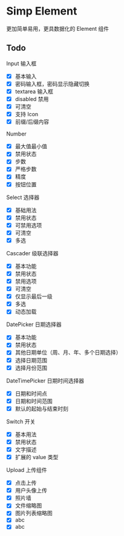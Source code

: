 # Simp Element

更加简单易用，更具数据化的 Element 组件 

## Todo

Input 输入框

- [x] 基本输入
- [x] 密码输入框，密码显示隐藏切换
- [x] textarea 输入框
- [x] disabled 禁用
- [x] 可清空
- [x] 支持 Icon
- [x] 前缀/后缀内容

Number

- [x] 最大值最小值
- [x] 禁用状态
- [x] 步数
- [x] 严格步数
- [x] 精度
- [x] 按钮位置

Select 选择器

- [x] 基础用法
- [x] 禁用状态
- [x] 可禁用选项
- [x] 可清空
- [x] 多选

Cascader 级联选择器

- [x] 基本功能
- [x] 禁用状态
- [x] 禁用选项
- [x] 可清空
- [x] 仅显示最后一级
- [x] 多选
- [x] 动态加载

DatePicker 日期选择器

- [x] 基本功能
- [x] 禁用状态
- [x] 其他日期单位（周、月、年、多个日期选择）
- [x] 选择日期范围
- [x] 选择月份范围

DateTimePicker 日期时间选择器

- [x] 日期和时间点
- [x] 日期和时间范围
- [x] 默认的起始与结束时刻

Switch 开关

- [x] 基本用法
- [x] 禁用状态
- [x] 文字描述
- [x] 扩展的 value 类型

Upload 上传组件

- [x] 点击上传
- [x] 用户头像上传
- [x] 照片墙
- [x] 文件缩略图
- [x] 图片列表缩略图
- [x] abc
- [x] abc